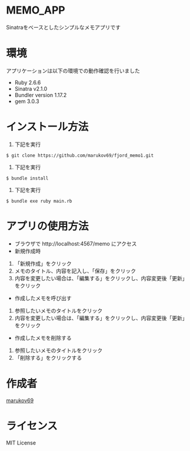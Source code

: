 # MEMO_APP
Sinatraをベースとしたシンプルなメモアプリです

# 環境
アプリケーションは以下の環境での動作確認を行いました
- Ruby 2.6.6
- Sinatra v2.1.0
- Bundler version 1.17.2
- gem 3.0.3

# インストール方法
1. 下記を実行
````
$ git clone https://github.com/marukov69/fjord_memo1.git
````
1. 下記を実行
````
$ bundle install
````
1. 下記を実行
````
$ bundle exe ruby main.rb
````

# アプリの使用方法
- ブラウザで
http://localhost:4567/memo
にアクセス
- 新規作成時
1. 「新規作成」をクリック
1. メモのタイトル、内容を記入し、「保存」をクリック
1. 内容を変更したい場合は、「編集する」をクリックし、内容変更後「更新」をクリック
- 作成したメモを呼び出す
1. 参照したいメモのタイトルをクリック
1. 内容を変更したい場合は、「編集する」をクリックし、内容変更後「更新」をクリック
- 作成したメモを削除する
1. 参照したいメモのタイトルをクリック
1. 「削除する」をクリックする

# 作成者
[marukov69](https://github.com/marukov69)

# ライセンス
MIT License
